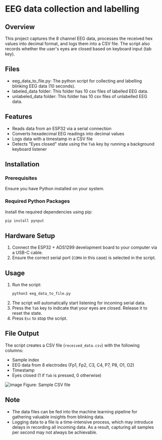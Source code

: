 # EEG data collection and labelling

## Overview
This project captures the 8 channel EEG data, processes the received hex values into decimal format, and logs them into a CSV file. The script also records whether the user's eyes are closed based on keyboard input (tab key).

## Files
- eeg_data_to_file.py: The python script for collecting and labelling blinking EEG data (10 seconds).
- labeled_data folder: This folder has 10 csv files of labelled EEG data.
- unlabeled_data folder: This folder has 10 csv files of unlabelled EEG data.

## Features
- Reads data from an ESP32 via a serial connection
- Converts hexadecimal EEG readings into decimal values
- Logs data with a timestamp in a CSV file
- Detects "Eyes closed" state using the `Tab` key by running a background keyboard listener

## Installation
### Prerequisites
Ensure you have Python installed on your system.

### Required Python Packages
Install the required dependencies using pip:
```sh
pip install pynput
```

## Hardware Setup
1. Connect the ESP32 + ADS1299 development board to your computer via a USB-C cable.
2. Ensure the correct serial port (`COM4` in this case) is selected in the script.

## Usage
1. Run the script:
   ```sh
   python3 eeg_data_to_file.py
   ```
2. The script will automatically start listening for incoming serial data.
3. Press the `Tab` key to indicate that your eyes are closed. Release it to reset the state.
4. Press `Esc` to stop the script.

## File Output
The script creates a CSV file (`received_data.csv`) with the following columns:
- Sample index
- EEG data from 8 electrodes (Fp1, Fp2, C3, C4, P7, P8, O1, O2)
- Timestamp
- Eyes closed (1 if `Tab` is pressed, 0 otherwise)

![image](https://github.com/user-attachments/assets/4a46b578-f61c-4438-a378-ca1189c3cf49)
Figure: Sample CSV file

## Note
- The data files can be fed into the machine learning pipeline for gathering valuable insights from blinking data.
- Logging data to a file is a time-intensive process, which may introduce delays in recording all incoming data. As a result, capturing all samples per second may not always be achievable.
